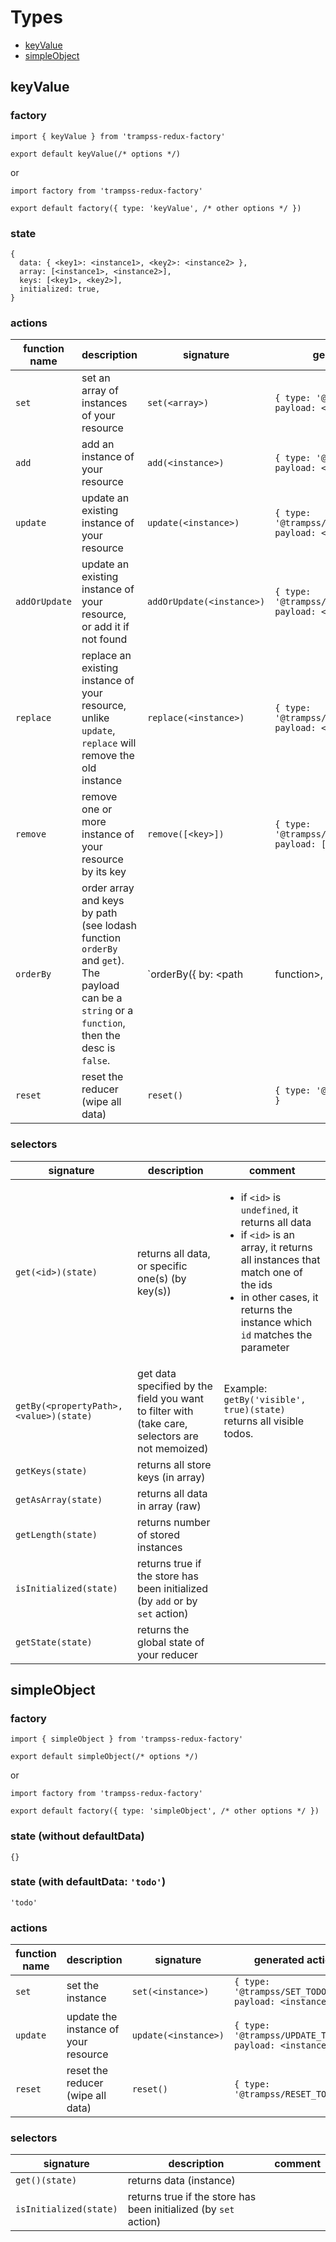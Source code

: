 # Types

 - [keyValue](#keyValue)
 - [simpleObject](#simpleObject)

## keyValue
### factory
```es6
import { keyValue } from 'trampss-redux-factory'

export default keyValue(/* options */)
```

or

```es6
import factory from 'trampss-redux-factory'

export default factory({ type: 'keyValue', /* other options */ })
```

### state
```es6
{
  data: { <key1>: <instance1>, <key2>: <instance2> },
  array: [<instance1>, <instance2>],
  keys: [<key1>, <key2>],
  initialized: true,
}
```

### actions

| function name | description | signature | generated action |
|---|---|---|---|
| `set` | set an array of instances of your resource | `set(<array>)` | `{ type: '@trampss/SET_TODOS', payload: <array> }` |
| `add` | add an instance of your resource | `add(<instance>)` | `{ type: '@trampss/ADD_TODOS', payload: <instance> }` |
| `update` | update an existing instance of your resource | `update(<instance>)` | `{ type: '@trampss/UPDATE_TODOS', payload: <instance> }` |
| `addOrUpdate` | update an existing instance of your resource, or add it if not found | `addOrUpdate(<instance>)` | `{ type: '@trampss/ADD_OR_UPDATE_TODOS', payload: <instance> }` |
| `replace` | replace an existing instance of your resource, unlike `update`, `replace` will remove the old instance | `replace(<instance>)` | `{ type: '@trampss/REPLACE_TODOS', payload: <instance> }` |
| `remove` | remove one or more instance of your resource by its key | `remove([<key>])` | `{ type: '@trampss/REMOVE_TODOS', payload: [<key>] }` |
| `orderBy` | order array and keys by path (see lodash function `orderBy` and `get`). The payload can be a `string` or a `function`, then the desc is `false`. | `orderBy({ by: <path|function>, desc: <boolean>) })` | `{ type: '@trampss/ORDER_BY_TODOS', payload: { by: <path|function>, desc: <boolean> } }` |
| `reset` | reset the reducer (wipe all data) | `reset()` | `{ type: '@trampss/RESET_TODOS' }` |

### selectors

| signature | description | comment |
|---|---|---|
| `get(<id>)(state)` | returns all data, or specific one(s) (by key(s)) | <ul><li>if `<id>` is `undefined`, it returns all data</li><li>if `<id>` is an array, it returns all instances that match one of the ids</li><li>in other cases, it returns the instance which `id` matches the parameter</li></ul> |
| `getBy(<propertyPath>, <value>)(state)` | get data specified by the field you want to filter with (take care, selectors are not memoized) | Example: `getBy('visible', true)(state)` returns all visible todos.
| `getKeys(state)` | returns all store keys (in array) | |
| `getAsArray(state)` | returns all data in array (raw) | |
| `getLength(state)` | returns number of stored instances | |
| `isInitialized(state)` | returns true if the store has been initialized (by `add` or by `set` action) | |
| `getState(state)` | returns the global state of your reducer | |

## simpleObject
### factory
```es6
import { simpleObject } from 'trampss-redux-factory'

export default simpleObject(/* options */)
```

or

```es6
import factory from 'trampss-redux-factory'

export default factory({ type: 'simpleObject', /* other options */ })
```

### state (without defaultData)
```es6
{}
```
### state (with defaultData: `'todo'`)
```es6
'todo'
```


### actions

| function name | description | signature | generated action |
|---|---|---|---|
| `set` | set the instance | `set(<instance>)` | `{ type: '@trampss/SET_TODOS', payload: <instance> }` |
| `update` | update the instance of your resource | `update(<instance>)` | `{ type: '@trampss/UPDATE_TODOS', payload: <instance> }` |
| `reset` | reset the reducer (wipe all data) | `reset()` | `{ type: '@trampss/RESET_TODOS' }` |

### selectors

| signature | description | comment |
|---|---|---|
| `get()(state)` | returns data (instance) | |
| `isInitialized(state)` | returns true if the store has been initialized (by `set` action) | |
